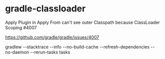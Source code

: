 # gradle-classloader

Apply Plugin in Apply From can't see outer Classpath because ClassLoader Scoping #4007

https://github.com/gradle/gradle/issues/4007

gradlew --stacktrace --info --no-build-cache --refresh-dependencies --no-daemon --rerun-tasks tasks
